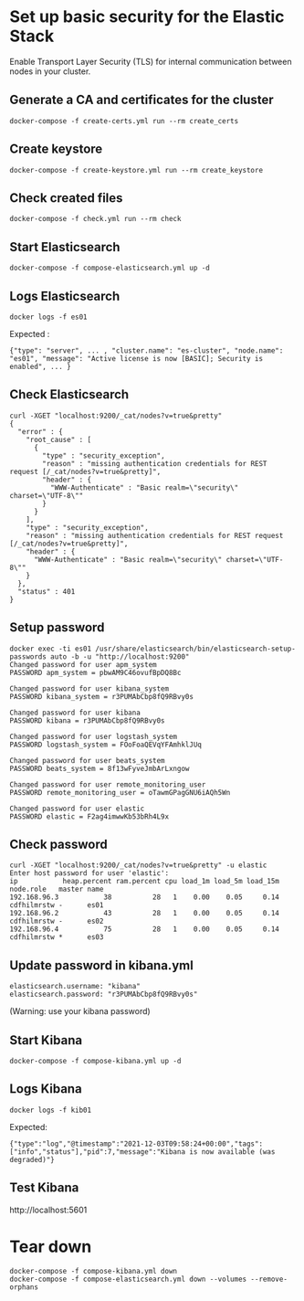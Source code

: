 # Set up basic security for the Elastic Stack

Enable Transport Layer Security (TLS) for internal communication between nodes in your cluster.

## Generate a CA and certificates for the cluster

```
docker-compose -f create-certs.yml run --rm create_certs
```

## Create keystore

```
docker-compose -f create-keystore.yml run --rm create_keystore
```

## Check created files

```
docker-compose -f check.yml run --rm check
```

## Start Elasticsearch

```
docker-compose -f compose-elasticsearch.yml up -d
```

## Logs Elasticsearch

```
docker logs -f es01
```

Expected :
```
{"type": "server", ... , "cluster.name": "es-cluster", "node.name": "es01", "message": "Active license is now [BASIC]; Security is enabled", ... }
```

## Check Elasticsearch

```
curl -XGET "localhost:9200/_cat/nodes?v=true&pretty" 
{
  "error" : {
    "root_cause" : [
      {
        "type" : "security_exception",
        "reason" : "missing authentication credentials for REST request [/_cat/nodes?v=true&pretty]",
        "header" : {
          "WWW-Authenticate" : "Basic realm=\"security\" charset=\"UTF-8\""
        }
      }
    ],
    "type" : "security_exception",
    "reason" : "missing authentication credentials for REST request [/_cat/nodes?v=true&pretty]",
    "header" : {
      "WWW-Authenticate" : "Basic realm=\"security\" charset=\"UTF-8\""
    }
  },
  "status" : 401
}
```

## Setup password

```
docker exec -ti es01 /usr/share/elasticsearch/bin/elasticsearch-setup-passwords auto -b -u "http://localhost:9200"
Changed password for user apm_system
PASSWORD apm_system = pbwAM9C46ovufBpDQ8Bc

Changed password for user kibana_system
PASSWORD kibana_system = r3PUMAbCbp8fQ9RBvy0s

Changed password for user kibana
PASSWORD kibana = r3PUMAbCbp8fQ9RBvy0s

Changed password for user logstash_system
PASSWORD logstash_system = FOoFoaQEVqYFAmhklJUq

Changed password for user beats_system
PASSWORD beats_system = 8f13wFyveJmbArLxngow

Changed password for user remote_monitoring_user
PASSWORD remote_monitoring_user = oTawmGPagGNU6iAQh5Wn

Changed password for user elastic
PASSWORD elastic = F2ag4imwwKb53bRh4L9x
```

## Check password

```
curl -XGET "localhost:9200/_cat/nodes?v=true&pretty" -u elastic
Enter host password for user 'elastic':
ip           heap.percent ram.percent cpu load_1m load_5m load_15m node.role   master name
192.168.96.3           38          28   1    0.00    0.05     0.14 cdfhilmrstw -      es01
192.168.96.2           43          28   1    0.00    0.05     0.14 cdfhilmrstw -      es02
192.168.96.4           75          28   1    0.00    0.05     0.14 cdfhilmrstw *      es03
```

## Update password in kibana.yml

```
elasticsearch.username: "kibana"
elasticsearch.password: "r3PUMAbCbp8fQ9RBvy0s" 
```
(Warning: use your kibana password)

## Start Kibana

```
docker-compose -f compose-kibana.yml up -d
```

## Logs Kibana

```
docker logs -f kib01
```
Expected:
```
{"type":"log","@timestamp":"2021-12-03T09:58:24+00:00","tags":["info","status"],"pid":7,"message":"Kibana is now available (was degraded)"}
```

## Test Kibana

http://localhost:5601

# Tear down

```
docker-compose -f compose-kibana.yml down
docker-compose -f compose-elasticsearch.yml down --volumes --remove-orphans
```

